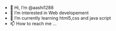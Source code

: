 - 👋 Hi, I’m @aashi1288
- 👀 I’m interested in Web developement
- 🌱 I’m currently learning html5,css and java script
- 📫 How to reach me ...

<!---
aashi1288/aashi1288 is a ✨ special ✨ repository because its `README.md` (this file) appears on your GitHub profile.
You can click the Preview link to take a look at your changes.
--->
